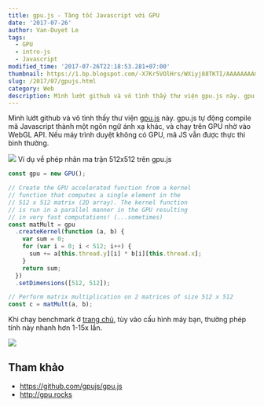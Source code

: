 ```yaml
---
title: gpu.js - Tăng tốc Javascript với GPU
date: '2017-07-26'
author: Van-Duyet Le
tags:
  - GPU
  - intro-js
  - Javascript
modified_time: '2017-07-26T22:18:53.281+07:00'
thumbnail: https://1.bp.blogspot.com/-X7Kr5VOlHrs/WXiyj88TKTI/AAAAAAAAmTo/zXoRm7bqaOM-DSDvG1EEBlHaN52T5Tp_gCK4BGAYYCw/s1600/687474703a2f2f6770752e726f636b732f696d672f6f67696d6167652e706e67.png
slug: /2017/07/gpujs.html
category: Web
description: Mình lướt github và vô tình thấy thư viện gpu.js này. gpu.js tự động compile mã Javascript thành một ngôn ngữ ánh xạ khác, và chạy trên GPU nhờ vào WebGL API. Nếu máy trình duyệt không có GPU, mã JS vẫn được thực thi bình thường.
---
```


Mình lướt github và vô tình thấy thư viện [gpu.js](http://gpu.rocks/) này. gpu.js tự động compile mã Javascript thành một ngôn ngữ ánh xạ khác, và chạy trên GPU nhờ vào WebGL API. Nếu máy trình duyệt không có GPU, mã JS vẫn được thực thi bình thường.

![](https://1.bp.blogspot.com/-X7Kr5VOlHrs/WXiyj88TKTI/AAAAAAAAmTo/zXoRm7bqaOM-DSDvG1EEBlHaN52T5Tp_gCK4BGAYYCw/s640/687474703a2f2f6770752e726f636b732f696d672f6f67696d6167652e706e67.png)
Ví dụ về phép nhân ma trận 512x512 trên gpu.js

```js
const gpu = new GPU();

// Create the GPU accelerated function from a kernel
// function that computes a single element in the
// 512 x 512 matrix (2D array). The kernel function
// is run in a parallel manner in the GPU resulting
// in very fast computations! (...sometimes)
const matMult = gpu
  .createKernel(function (a, b) {
    var sum = 0;
    for (var i = 0; i < 512; i++) {
      sum += a[this.thread.y][i] * b[i][this.thread.x];
    }
    return sum;
  })
  .setDimensions([512, 512]);

// Perform matrix multiplication on 2 matrices of size 512 x 512
const c = matMult(a, b);
```

Khi chạy benchmark ở [trang chủ](http://gpu.rocks/), tùy vào cấu hình máy bạn, thường phép tính này nhanh hơn 1-15x lần.

[![](https://3.bp.blogspot.com/-LYVs-Hn-dbA/WXixNemXumI/AAAAAAAAmTY/4jNUMj9nKKYR-Czzls_MGFcGcpZq5n4bACLcBGAs/s1600/Screenshot%2Bfrom%2B2017-07-26%2B22-11-18.png)](https://3.bp.blogspot.com/-LYVs-Hn-dbA/WXixNemXumI/AAAAAAAAmTY/4jNUMj9nKKYR-Czzls_MGFcGcpZq5n4bACLcBGAs/s1600/Screenshot%2Bfrom%2B2017-07-26%2B22-11-18.png)

## Tham khảo

- https://github.com/gpujs/gpu.js
- http://gpu.rocks
